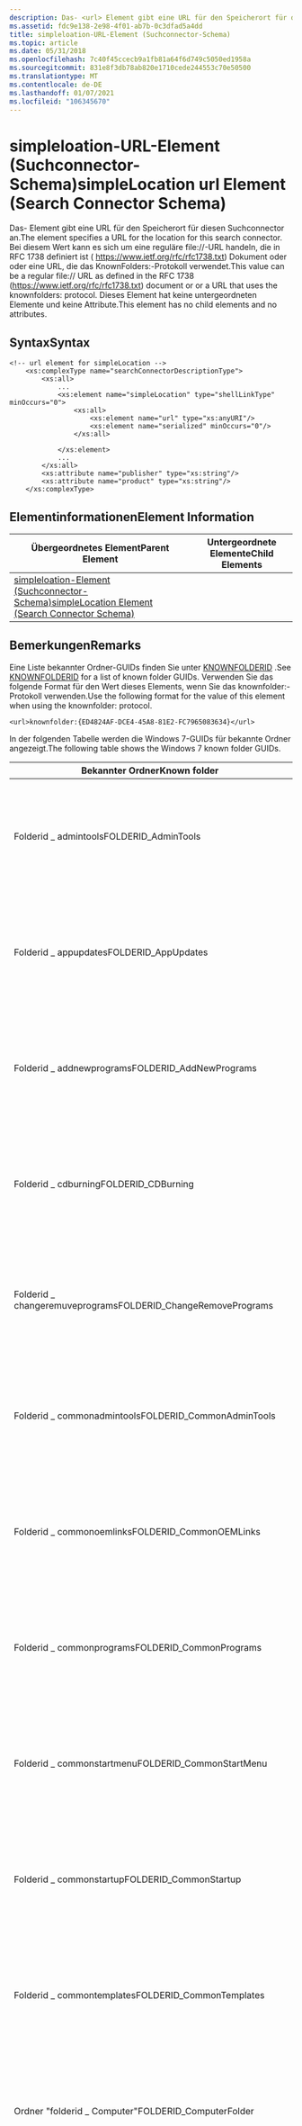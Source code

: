 ```yaml
---
description: Das- <url> Element gibt eine URL für den Speicherort für diesen Suchconnector an.
ms.assetid: fdc9e138-2e98-4f01-ab7b-0c3dfad5a4dd
title: simpleloation-URL-Element (Suchconnector-Schema)
ms.topic: article
ms.date: 05/31/2018
ms.openlocfilehash: 7c40f45ccecb9a1fb81a64f6d749c5050ed1958a
ms.sourcegitcommit: 831e8f3db78ab820e1710cede244553c70e50500
ms.translationtype: MT
ms.contentlocale: de-DE
ms.lasthandoff: 01/07/2021
ms.locfileid: "106345670"
---
```

# <a name="simplelocation-url-element-search-connector-schema"></a><span data-ttu-id="42b63-103">simpleloation-URL-Element (Suchconnector-Schema)</span><span class="sxs-lookup"><span data-stu-id="42b63-103">simpleLocation url Element (Search Connector Schema)</span></span>

<span data-ttu-id="42b63-104">Das- <url> Element gibt eine URL für den Speicherort für diesen Suchconnector an.</span><span class="sxs-lookup"><span data-stu-id="42b63-104">The <url> element specifies a URL for the location for this search connector.</span></span> <span data-ttu-id="42b63-105">Bei diesem Wert kann es sich um eine reguläre file://-URL handeln, die in RFC 1738 definiert ist ( https://www.ietf.org/rfc/rfc1738.txt) Dokument oder oder eine URL, die das KnownFolders:-Protokoll verwendet.</span><span class="sxs-lookup"><span data-stu-id="42b63-105">This value can be a regular file:// URL as defined in the RFC 1738 (https://www.ietf.org/rfc/rfc1738.txt) document or or a URL that uses the knownfolders: protocol.</span></span> <span data-ttu-id="42b63-106">Dieses Element hat keine untergeordneten Elemente und keine Attribute.</span><span class="sxs-lookup"><span data-stu-id="42b63-106">This element has no child elements and no attributes.</span></span>

## <a name="syntax"></a><span data-ttu-id="42b63-107">Syntax</span><span class="sxs-lookup"><span data-stu-id="42b63-107">Syntax</span></span>


```
<!-- url element for simpleLocation -->
    <xs:complexType name="searchConnectorDescriptionType">
        <xs:all>
            ...
            <xs:element name="simpleLocation" type="shellLinkType" minOccurs="0">
                <xs:all>
                    <xs:element name="url" type="xs:anyURI"/>
                    <xs:element name="serialized" minOccurs="0"/>
                </xs:all>
                
            </xs:element>
            ...
        </xs:all>
        <xs:attribute name="publisher" type="xs:string"/>
        <xs:attribute name="product" type="xs:string"/>
    </xs:complexType>
```



## <a name="element-information"></a><span data-ttu-id="42b63-108">Elementinformationen</span><span class="sxs-lookup"><span data-stu-id="42b63-108">Element Information</span></span>



| <span data-ttu-id="42b63-109">Übergeordnetes Element</span><span class="sxs-lookup"><span data-stu-id="42b63-109">Parent Element</span></span>                                                                             | <span data-ttu-id="42b63-110">Untergeordnete Elemente</span><span class="sxs-lookup"><span data-stu-id="42b63-110">Child Elements</span></span> |
|--------------------------------------------------------------------------------------------|----------------|
| [<span data-ttu-id="42b63-111">simpleloation-Element (Suchconnector-Schema)</span><span class="sxs-lookup"><span data-stu-id="42b63-111">simpleLocation Element (Search Connector Schema)</span></span>](search-schema-sconn-simplelocation.md) |                |



 

## <a name="remarks"></a><span data-ttu-id="42b63-112">Bemerkungen</span><span class="sxs-lookup"><span data-stu-id="42b63-112">Remarks</span></span>

<span data-ttu-id="42b63-113">Eine Liste bekannter Ordner-GUIDs finden Sie unter [KNOWNFOLDERID](/windows/desktop/shell/knownfolderid) .</span><span class="sxs-lookup"><span data-stu-id="42b63-113">See [KNOWNFOLDERID](/windows/desktop/shell/knownfolderid) for a list of known folder GUIDs.</span></span> <span data-ttu-id="42b63-114">Verwenden Sie das folgende Format für den Wert dieses Elements, wenn Sie das knownfolder:-Protokoll verwenden.</span><span class="sxs-lookup"><span data-stu-id="42b63-114">Use the following format for the value of this element when using the knownfolder: protocol.</span></span>


```
<url>knownfolder:{ED4824AF-DCE4-45A8-81E2-FC7965083634}</url>
```



<span data-ttu-id="42b63-115">In der folgenden Tabelle werden die Windows 7-GUIDs für bekannte Ordner angezeigt.</span><span class="sxs-lookup"><span data-stu-id="42b63-115">The following table shows the Windows 7 known folder GUIDs.</span></span>



| <span data-ttu-id="42b63-116">Bekannter Ordner</span><span class="sxs-lookup"><span data-stu-id="42b63-116">Known folder</span></span>                     | <span data-ttu-id="42b63-117">GUID</span><span class="sxs-lookup"><span data-stu-id="42b63-117">GUID</span></span>                                         |
|----------------------------------|----------------------------------------------|
| <span data-ttu-id="42b63-118">Folderid \_ admintools</span><span class="sxs-lookup"><span data-stu-id="42b63-118">FOLDERID\_AdminTools</span></span>             | <span data-ttu-id="42b63-119">{724ef170-A42D-4fef-9F-26-B6-0E-84-6f-BA-4f}</span><span class="sxs-lookup"><span data-stu-id="42b63-119">{724EF170-A42D-4FEF-9F-26-B6-0E-84-6F-BA-4F}</span></span> |
| <span data-ttu-id="42b63-120">Folderid \_ appupdates</span><span class="sxs-lookup"><span data-stu-id="42b63-120">FOLDERID\_AppUpdates</span></span>             | <span data-ttu-id="42b63-121">{a305ce99-F527-492b-8B-1a-7e-76-FA-98-D6-E4}</span><span class="sxs-lookup"><span data-stu-id="42b63-121">{a305ce99-f527-492b-8b-1a-7e-76-fa-98-d6-e4}</span></span> |
| <span data-ttu-id="42b63-122">Folderid \_ addnewprograms</span><span class="sxs-lookup"><span data-stu-id="42b63-122">FOLDERID\_AddNewPrograms</span></span>         | <span data-ttu-id="42b63-123">{de61d971-5ebc-4f 02-a3-A9-6C-82-89-5E-5C-04}</span><span class="sxs-lookup"><span data-stu-id="42b63-123">{de61d971-5ebc-4f02-a3-a9-6c-82-89-5e-5c-04}</span></span> |
| <span data-ttu-id="42b63-124">Folderid \_ cdburning</span><span class="sxs-lookup"><span data-stu-id="42b63-124">FOLDERID\_CDBurning</span></span>              | <span data-ttu-id="42b63-125">{9e52ab10-F80D-49df-AC-B8-43 00-F5-68-78-55}</span><span class="sxs-lookup"><span data-stu-id="42b63-125">{9E52AB10-F80D-49DF-AC-B8-43-30-F5-68-78-55}</span></span> |
| <span data-ttu-id="42b63-126">Folderid \_ changeremuveprograms</span><span class="sxs-lookup"><span data-stu-id="42b63-126">FOLDERID\_ChangeRemovePrograms</span></span>   | <span data-ttu-id="42b63-127">{df7266ac-9274-4867-8D-55-3B-D6-61-de-87-2D}</span><span class="sxs-lookup"><span data-stu-id="42b63-127">{df7266ac-9274-4867-8d-55-3b-d6-61-de-87-2d}</span></span> |
| <span data-ttu-id="42b63-128">Folderid \_ commonadmintools</span><span class="sxs-lookup"><span data-stu-id="42b63-128">FOLDERID\_CommonAdminTools</span></span>       | <span data-ttu-id="42b63-129">{D0384E7D-BAC3-4797-8F-14-CB-a2-29-B3-92-B5}</span><span class="sxs-lookup"><span data-stu-id="42b63-129">{D0384E7D-BAC3-4797-8F-14-CB-A2-29-B3-92-B5}</span></span> |
| <span data-ttu-id="42b63-130">Folderid \_ commonoemlinks</span><span class="sxs-lookup"><span data-stu-id="42b63-130">FOLDERID\_CommonOEMLinks</span></span>         | <span data-ttu-id="42b63-131">{C1BAE2D0-10df-4334-be-DD-7a-a2-0B-22-7a-9d}</span><span class="sxs-lookup"><span data-stu-id="42b63-131">{C1BAE2D0-10DF-4334-BE-DD-7A-A2-0B-22-7A-9D}</span></span> |
| <span data-ttu-id="42b63-132">Folderid \_ commonprograms</span><span class="sxs-lookup"><span data-stu-id="42b63-132">FOLDERID\_CommonPrograms</span></span>         | <span data-ttu-id="42b63-133">{0139d44e-6afe-49F 2-86-90-3D-AF-ca-E6-FF-B8}</span><span class="sxs-lookup"><span data-stu-id="42b63-133">{0139D44E-6AFE-49F2-86-90-3D-AF-CA-E6-FF-B8}</span></span> |
| <span data-ttu-id="42b63-134">Folderid \_ commonstartmenu</span><span class="sxs-lookup"><span data-stu-id="42b63-134">FOLDERID\_CommonStartMenu</span></span>        | <span data-ttu-id="42b63-135">{A4115719-D62E-491d-AA-7C-E7-4B-8B-E3-B0-67}</span><span class="sxs-lookup"><span data-stu-id="42b63-135">{A4115719-D62E-491D-AA-7C-E7-4B-8B-E3-B0-67}</span></span> |
| <span data-ttu-id="42b63-136">Folderid \_ commonstartup</span><span class="sxs-lookup"><span data-stu-id="42b63-136">FOLDERID\_CommonStartup</span></span>          | <span data-ttu-id="42b63-137">{82a5ea35-D9CD-47c5-96 -29-E1-5D-2F-71-4E-6E}</span><span class="sxs-lookup"><span data-stu-id="42b63-137">{82A5EA35-D9CD-47C5-96-29-E1-5D-2F-71-4E-6E}</span></span> |
| <span data-ttu-id="42b63-138">Folderid \_ commontemplates</span><span class="sxs-lookup"><span data-stu-id="42b63-138">FOLDERID\_CommonTemplates</span></span>        | <span data-ttu-id="42b63-139">{B94237E7-57ac-4347-91-51-B0-8c-6C-32-D1-F7}</span><span class="sxs-lookup"><span data-stu-id="42b63-139">{B94237E7-57AC-4347-91-51-B0-8C-6C-32-D1-F7}</span></span> |
| <span data-ttu-id="42b63-140">Ordner "folderid \_ Computer"</span><span class="sxs-lookup"><span data-stu-id="42b63-140">FOLDERID\_ComputerFolder</span></span>         | <span data-ttu-id="42b63-141">{0ac0837c-BBF8-452A-85-0d-79-D0-8E-66-7C-A7}</span><span class="sxs-lookup"><span data-stu-id="42b63-141">{0AC0837C-BBF8-452A-85-0D-79-D0-8E-66-7C-A7}</span></span> |
| <span data-ttu-id="42b63-142">Ordner-ID \_ conflictfolder</span><span class="sxs-lookup"><span data-stu-id="42b63-142">FOLDERID\_ConflictFolder</span></span>         | <span data-ttu-id="42b63-143">{4bfef B45-347d-4006-A5-be-AC-0C-B0-56-71-92}</span><span class="sxs-lookup"><span data-stu-id="42b63-143">{4bfefb45-347d-4006-a5-be-ac-0c-b0-56-71-92}</span></span> |
| <span data-ttu-id="42b63-144">\_Ordnerid ConnectionsFolder</span><span class="sxs-lookup"><span data-stu-id="42b63-144">FOLDERID\_ConnectionsFolder</span></span>      | <span data-ttu-id="42b63-145">{6f 0cd92b-2e97-45D1-88-FF-B0-D1-86-B8-de-DD}</span><span class="sxs-lookup"><span data-stu-id="42b63-145">{6F0CD92B-2E97-45D1-88-FF-B0-D1-86-B8-DE-DD}</span></span> |
| <span data-ttu-id="42b63-146">Folderid- \_ Kontakte</span><span class="sxs-lookup"><span data-stu-id="42b63-146">FOLDERID\_Contacts</span></span>               | <span data-ttu-id="42b63-147">{56784854-C6CB-462b-81-69-88-E3-50-AC-B8-82}</span><span class="sxs-lookup"><span data-stu-id="42b63-147">{56784854-c6cb-462b-81-69-88-e3-50-ac-b8-82}</span></span> |
| <span data-ttu-id="42b63-148">Folderid \_ ControlPanelFolder</span><span class="sxs-lookup"><span data-stu-id="42b63-148">FOLDERID\_ControlPanelFolder</span></span>     | <span data-ttu-id="42b63-149">{82a74aeb-AEB4-465c-a0-14-D0-97-EE-34-6D-63}</span><span class="sxs-lookup"><span data-stu-id="42b63-149">{82A74AEB-AEB4-465C-A0-14-D0-97-EE-34-6D-63}</span></span> |
| <span data-ttu-id="42b63-150">Folderid- \_ Cookies</span><span class="sxs-lookup"><span data-stu-id="42b63-150">FOLDERID\_Cookies</span></span>                | <span data-ttu-id="42b63-151">{2b0f 765D-C0E9-4171-90-8E-08-A6-11-B8-4f-F6}</span><span class="sxs-lookup"><span data-stu-id="42b63-151">{2B0F765D-C0E9-4171-90-8E-08-A6-11-B8-4F-F6}</span></span> |
| <span data-ttu-id="42b63-152">Folderid \_ Desktop</span><span class="sxs-lookup"><span data-stu-id="42b63-152">FOLDERID\_Desktop</span></span>                | <span data-ttu-id="42b63-153">{B4BFCC3A-DB2C-424C-B0-29-7F-E9-9a-87-C6-41}</span><span class="sxs-lookup"><span data-stu-id="42b63-153">{B4BFCC3A-DB2C-424C-B0-29-7F-E9-9A-87-C6-41}</span></span> |
| <span data-ttu-id="42b63-154">Folderid \_ DeviceMetadataStore</span><span class="sxs-lookup"><span data-stu-id="42b63-154">FOLDERID\_DeviceMetadataStore</span></span>    | <span data-ttu-id="42b63-155">{5ce4a5e9-e4eb-479d-B8-9F-13-0C-02-88-61-55}</span><span class="sxs-lookup"><span data-stu-id="42b63-155">{5ce4a5e9-e4eb-479d-b8-9f-13-0c-02-88-61-55}</span></span> |
| <span data-ttu-id="42b63-156">Folderid- \_ Dokumente</span><span class="sxs-lookup"><span data-stu-id="42b63-156">FOLDERID\_Documents</span></span>              | <span data-ttu-id="42b63-157">{FDD39AD0-238f-46af-AD-B4-6C-85-48-03-69-C7}</span><span class="sxs-lookup"><span data-stu-id="42b63-157">{FDD39AD0-238F-46AF-AD-B4-6C-85-48-03-69-C7}</span></span> |
| <span data-ttu-id="42b63-158">Folderid \_ documentslibrary</span><span class="sxs-lookup"><span data-stu-id="42b63-158">FOLDERID\_DocumentsLibrary</span></span>       | <span data-ttu-id="42b63-159">{7b0db17d-9cd2-4A93-97-33 -46-CC-89-02-2E-7C}</span><span class="sxs-lookup"><span data-stu-id="42b63-159">{7b0db17d-9cd2-4a93-97-33-46-cc-89-02-2e-7c}</span></span> |
| <span data-ttu-id="42b63-160">Folderid- \_ Downloads</span><span class="sxs-lookup"><span data-stu-id="42b63-160">FOLDERID\_Downloads</span></span>              | <span data-ttu-id="42b63-161">{374de 290-123f-4565-91-64-39-C4-92-5E-46-7B}</span><span class="sxs-lookup"><span data-stu-id="42b63-161">{374de290-123f-4565-91-64-39-c4-92-5e-46-7b}</span></span> |
| <span data-ttu-id="42b63-162">Folderid- \_ Favoriten</span><span class="sxs-lookup"><span data-stu-id="42b63-162">FOLDERID\_Favorites</span></span>              | <span data-ttu-id="42b63-163">{1777f-68-68AD-4D8A-87-Bd-30-B7-59-FA-33-DD}</span><span class="sxs-lookup"><span data-stu-id="42b63-163">{1777F761-68AD-4D8A-87-BD-30-B7-59-FA-33-DD}</span></span> |
| <span data-ttu-id="42b63-164">Folderid- \_ Schriftarten</span><span class="sxs-lookup"><span data-stu-id="42b63-164">FOLDERID\_Fonts</span></span>                  | <span data-ttu-id="42b63-165">{FD228CB7-AE11-4AE3-86-4C-16-F3-91-0A-B8-FE}</span><span class="sxs-lookup"><span data-stu-id="42b63-165">{FD228CB7-AE11-4AE3-86-4C-16-F3-91-0A-B8-FE}</span></span> |
| <span data-ttu-id="42b63-166">Folderid- \_ Spiele</span><span class="sxs-lookup"><span data-stu-id="42b63-166">FOLDERID\_Games</span></span>                  | <span data-ttu-id="42b63-167">{cac52c1a-b53d-4edc-92-T7-6B-2E-8a-C1-94-34}</span><span class="sxs-lookup"><span data-stu-id="42b63-167">{cac52c1a-b53d-4edc-92-d7-6b-2e-8a-c1-94-34}</span></span> |
| <span data-ttu-id="42b63-168">Folderid- \_ gametasks</span><span class="sxs-lookup"><span data-stu-id="42b63-168">FOLDERID\_GameTasks</span></span>              | <span data-ttu-id="42b63-169">{54fae61-4dd8-4787 -80-B6-9-2 -20-C4-B7-0}</span><span class="sxs-lookup"><span data-stu-id="42b63-169">{54fae61-4dd8-4787-80-b6-9-2-20-c4-b7-0}</span></span>     |
| <span data-ttu-id="42b63-170">Folderid- \_ Verlauf</span><span class="sxs-lookup"><span data-stu-id="42b63-170">FOLDERID\_History</span></span>                | <span data-ttu-id="42b63-171">{D9DC8A3B-B784-432e-A7-81-5A-11-30-A7-59-63}</span><span class="sxs-lookup"><span data-stu-id="42b63-171">{D9DC8A3B-B784-432E-A7-81-5A-11-30-A7-59-63}</span></span> |
| <span data-ttu-id="42b63-172">Folderid- \_ Heim Netzgruppe</span><span class="sxs-lookup"><span data-stu-id="42b63-172">FOLDERID\_HomeGroup</span></span>              | <span data-ttu-id="42b63-173">{52528a6b-b9e3-4ADD-B6-d-58-8c-2D-BA-84-2D}</span><span class="sxs-lookup"><span data-stu-id="42b63-173">{52528a6b-b9e3-4add-b6-d-58-8c-2d-ba-84-2d}</span></span>  |
| <span data-ttu-id="42b63-174">Folderid \_ implicitappconnections</span><span class="sxs-lookup"><span data-stu-id="42b63-174">FOLDERID\_ImplicitAppShortcuts</span></span>   | <span data-ttu-id="42b63-175">{bcb5256f-79F 6-4cee-B7-25-DC-34-E4-2-FD-46}</span><span class="sxs-lookup"><span data-stu-id="42b63-175">{bcb5256f-79f6-4cee-b7-25-dc-34-e4-2-fd-46}</span></span>  |
| <span data-ttu-id="42b63-176">Folderid \_ Internetcache</span><span class="sxs-lookup"><span data-stu-id="42b63-176">FOLDERID\_InternetCache</span></span>          | <span data-ttu-id="42b63-177">{352481e8-33be-4251-BA-85-60-07-ca-Ed-CF-9d}</span><span class="sxs-lookup"><span data-stu-id="42b63-177">{352481E8-33BE-4251-BA-85-60-07-CA-ED-CF-9D}</span></span> |
| <span data-ttu-id="42b63-178">Ordner-ID \_ Internetordner</span><span class="sxs-lookup"><span data-stu-id="42b63-178">FOLDERID\_InternetFolder</span></span>         | <span data-ttu-id="42b63-179">{4d9f 7874-4e0c-4904-96-7B-40-B0-D2-0C-3E-4B}</span><span class="sxs-lookup"><span data-stu-id="42b63-179">{4D9F7874-4E0C-4904-96-7B-40-B0-D2-0C-3E-4B}</span></span> |
| <span data-ttu-id="42b63-180">Folderid- \_ Bibliotheken</span><span class="sxs-lookup"><span data-stu-id="42b63-180">FOLDERID\_Libraries</span></span>              | <span data-ttu-id="42b63-181">{1b3ea5dc-B587-4786-B4-EF-BD-1D-C3-32-AE-AE}</span><span class="sxs-lookup"><span data-stu-id="42b63-181">{1b3ea5dc-b587-4786-b4-ef-bd-1d-c3-32-ae-ae}</span></span> |
| <span data-ttu-id="42b63-182">Folderid- \_ Links</span><span class="sxs-lookup"><span data-stu-id="42b63-182">FOLDERID\_Links</span></span>                  | <span data-ttu-id="42b63-183">{bfb9d5e0-c6a9-404C-B2-B2-AE-6D-B6-AF-49-68}</span><span class="sxs-lookup"><span data-stu-id="42b63-183">{bfb9d5e0-c6a9-404c-b2-b2-ae-6d-b6-af-49-68}</span></span> |
| <span data-ttu-id="42b63-184">Folderid \_ LocalAppData</span><span class="sxs-lookup"><span data-stu-id="42b63-184">FOLDERID\_LocalAppData</span></span>           | <span data-ttu-id="42b63-185">{F1B32785-6f-4bcf-9d-55-7B-8E-7F-15-70-91}</span><span class="sxs-lookup"><span data-stu-id="42b63-185">{F1B32785-6FBA-4FCF-9D-55-7B-8E-7F-15-70-91}</span></span> |
| <span data-ttu-id="42b63-186">Folderid \_ LocalAppDataLow</span><span class="sxs-lookup"><span data-stu-id="42b63-186">FOLDERID\_LocalAppDataLow</span></span>        | <span data-ttu-id="42b63-187">{A520A1A4-1780-4ff6-BD-18-16-73-43-C5-AF-16}</span><span class="sxs-lookup"><span data-stu-id="42b63-187">{A520A1A4-1780-4FF6-BD-18-16-73-43-C5-AF-16}</span></span> |
| <span data-ttu-id="42b63-188">Folderid \_ LocalizedResourcesDir</span><span class="sxs-lookup"><span data-stu-id="42b63-188">FOLDERID\_LocalizedResourcesDir</span></span>  | <span data-ttu-id="42b63-189">{2a00375e-224c-49DE-B8-D1-44-0d-F7-EF-3D-DC}</span><span class="sxs-lookup"><span data-stu-id="42b63-189">{2A00375E-224C-49DE-B8-D1-44-0D-F7-EF-3D-DC}</span></span> |
| <span data-ttu-id="42b63-190">Folderid- \_ Musik</span><span class="sxs-lookup"><span data-stu-id="42b63-190">FOLDERID\_Music</span></span>                  | <span data-ttu-id="42b63-191">{4bd8d571-6d19-48d3-be-97-42-22-20-08-0E-43}</span><span class="sxs-lookup"><span data-stu-id="42b63-191">{4BD8D571-6D19-48D3-BE-97-42-22-20-08-0E-43}</span></span> |
| <span data-ttu-id="42b63-192">Folderid \_ musiclibrary</span><span class="sxs-lookup"><span data-stu-id="42b63-192">FOLDERID\_MusicLibrary</span></span>           | <span data-ttu-id="42b63-193">{2112ab0a-c86a-4ffe-a3-68-d-E9-6E-47-1-2E}</span><span class="sxs-lookup"><span data-stu-id="42b63-193">{2112ab0a-c86a-4ffe-a3-68-d-e9-6e-47-1-2e}</span></span>   |
| <span data-ttu-id="42b63-194">Folderid- \_ nthood</span><span class="sxs-lookup"><span data-stu-id="42b63-194">FOLDERID\_NetHood</span></span>                | <span data-ttu-id="42b63-195">{C5ABBF53-E17F-4121-89-00-86-62-6f-C2-C9-73}</span><span class="sxs-lookup"><span data-stu-id="42b63-195">{C5ABBF53-E17F-4121-89-00-86-62-6F-C2-C9-73}</span></span> |
| <span data-ttu-id="42b63-196">Folderid \_ networkfolder</span><span class="sxs-lookup"><span data-stu-id="42b63-196">FOLDERID\_NetworkFolder</span></span>          | <span data-ttu-id="42b63-197">{D20BEEC4-5ca8-4905-AE-3B-BF-25-1E-a0-9B-53}</span><span class="sxs-lookup"><span data-stu-id="42b63-197">{D20BEEC4-5CA8-4905-AE-3B-BF-25-1E-A0-9B-53}</span></span> |
| <span data-ttu-id="42b63-198">Folderid \_ originalimages</span><span class="sxs-lookup"><span data-stu-id="42b63-198">FOLDERID\_OriginalImages</span></span>         | <span data-ttu-id="42b63-199">{2c36c0aa-5812-4b87-BF-D0-4C-D0-DF-B1-9B-39}</span><span class="sxs-lookup"><span data-stu-id="42b63-199">{2C36C0AA-5812-4b87-bf-d0-4c-d0-df-b1-9b-39}</span></span> |
| <span data-ttu-id="42b63-200">Folderid- \_ Photoalben</span><span class="sxs-lookup"><span data-stu-id="42b63-200">FOLDERID\_PhotoAlbums</span></span>            | <span data-ttu-id="42b63-201">{69d2cf90-FC33-4fb7-9a-0C-EB-B0-F0-FC-B4-3C}</span><span class="sxs-lookup"><span data-stu-id="42b63-201">{69D2CF90-FC33-4FB7-9A-0C-EB-B0-F0-FC-B4-3C}</span></span> |
| <span data-ttu-id="42b63-202">Folderid- \_ Bilder</span><span class="sxs-lookup"><span data-stu-id="42b63-202">FOLDERID\_Pictures</span></span>               | <span data-ttu-id="42b63-203">{33E28130-4E1E-4676-83-5A-98-39-5C-3B-C3-BB}</span><span class="sxs-lookup"><span data-stu-id="42b63-203">{33E28130-4E1E-4676-83-5A-98-39-5C-3B-C3-BB}</span></span> |
| <span data-ttu-id="42b63-204">Folderid \_ pictureslibrary</span><span class="sxs-lookup"><span data-stu-id="42b63-204">FOLDERID\_PicturesLibrary</span></span>        | <span data-ttu-id="42b63-205">{a990ae9f-a03b-4e80-94-BC-99-12-T7-50-41-4}</span><span class="sxs-lookup"><span data-stu-id="42b63-205">{a990ae9f-a03b-4e80-94-bc-99-12-d7-50-41-4}</span></span>  |
| <span data-ttu-id="42b63-206">Folderid- \_ Wiedergabelisten</span><span class="sxs-lookup"><span data-stu-id="42b63-206">FOLDERID\_Playlists</span></span>              | <span data-ttu-id="42b63-207">{DE92C1C7-837f-4f 69-a3-BB-86-E6-31-20-4a-23}</span><span class="sxs-lookup"><span data-stu-id="42b63-207">{DE92C1C7-837F-4F69-A3-BB-86-E6-31-20-4A-23}</span></span> |
| <span data-ttu-id="42b63-208">Ordner-ID ( \_ Ordner)</span><span class="sxs-lookup"><span data-stu-id="42b63-208">FOLDERID\_PrintersFolder</span></span>         | <span data-ttu-id="42b63-209">{76fc4e2d-D6AD-4519-A6-63 -37-Bd-56-06-81-85}</span><span class="sxs-lookup"><span data-stu-id="42b63-209">{76FC4E2D-D6AD-4519-A6-63-37-BD-56-06-81-85}</span></span> |
| <span data-ttu-id="42b63-210">Folderid- \_ printhood</span><span class="sxs-lookup"><span data-stu-id="42b63-210">FOLDERID\_PrintHood</span></span>              | <span data-ttu-id="42b63-211">{9274bd8d-CFD1-41c3-B3-5E-B1-3F-55-A7-58-F4}</span><span class="sxs-lookup"><span data-stu-id="42b63-211">{9274BD8D-CFD1-41C3-B3-5E-B1-3F-55-A7-58-F4}</span></span> |
| <span data-ttu-id="42b63-212">Folderid- \_ Profil</span><span class="sxs-lookup"><span data-stu-id="42b63-212">FOLDERID\_Profile</span></span>                | <span data-ttu-id="42b63-213">{5e6c858f-0E22-4760-9a-FE-EA-33-17-B6-71-73}</span><span class="sxs-lookup"><span data-stu-id="42b63-213">{5E6C858F-0E22-4760-9A-FE-EA-33-17-B6-71-73}</span></span> |
| <span data-ttu-id="42b63-214">Folderid- \_ programmdata</span><span class="sxs-lookup"><span data-stu-id="42b63-214">FOLDERID\_ProgramData</span></span>            | <span data-ttu-id="42b63-215">{62ab5d82-FDC1-4dc3-A9-DD-07-0d-1D-49-5D-97}</span><span class="sxs-lookup"><span data-stu-id="42b63-215">{62AB5D82-FDC1-4DC3-A9-DD-07-0D-1D-49-5D-97}</span></span> |
| <span data-ttu-id="42b63-216">Folderid \_ ProgramFilesX86</span><span class="sxs-lookup"><span data-stu-id="42b63-216">FOLDERID\_ProgramFilesX86</span></span>        | <span data-ttu-id="42b63-217">{7c5a40ef-A0FB-4bfc-87-4a-C0-F2-E0-B9-FA-8E}</span><span class="sxs-lookup"><span data-stu-id="42b63-217">{7C5A40EF-A0FB-4BFC-87-4A-C0-F2-E0-B9-FA-8E}</span></span> |
| <span data-ttu-id="42b63-218">Folderid \_ ProgramFilesCommonX86</span><span class="sxs-lookup"><span data-stu-id="42b63-218">FOLDERID\_ProgramFilesCommonX86</span></span>  | <span data-ttu-id="42b63-219">{DE974D24-D9C6-4d3e-BF-91-F4-45-51 -20-B9-17}</span><span class="sxs-lookup"><span data-stu-id="42b63-219">{DE974D24-D9C6-4D3E-BF-91-F4-45-51-20-B9-17}</span></span> |
| <span data-ttu-id="42b63-220">Folderid \_ ProgramFilesX64</span><span class="sxs-lookup"><span data-stu-id="42b63-220">FOLDERID\_ProgramFilesX64</span></span>        | <span data-ttu-id="42b63-221">{6d809377-6af0-444b-89-57-a3-77-3F-02-20-0E}</span><span class="sxs-lookup"><span data-stu-id="42b63-221">{6d809377-6af0-444b-89-57-a3-77-3f-02-20-0e}</span></span> |
| <span data-ttu-id="42b63-222">Folderid \_ ProgramFilesCommonX64</span><span class="sxs-lookup"><span data-stu-id="42b63-222">FOLDERID\_ProgramFilesCommonX64</span></span>  | <span data-ttu-id="42b63-223">{6365d5a7-f0d-45e5-87-F6-d-A5-6B-6a-4f-7D}</span><span class="sxs-lookup"><span data-stu-id="42b63-223">{6365d5a7-f0d-45e5-87-f6-d-a5-6b-6a-4f-7d}</span></span>   |
| <span data-ttu-id="42b63-224">Folderid- \_ Programmdateien</span><span class="sxs-lookup"><span data-stu-id="42b63-224">FOLDERID\_ProgramFiles</span></span>           | <span data-ttu-id="42b63-225">{905E63B6-C1BF-494E-B2-9c-65-B7-32-D3-D2-1a}</span><span class="sxs-lookup"><span data-stu-id="42b63-225">{905e63b6-c1bf-494e-b2-9c-65-b7-32-d3-d2-1a}</span></span> |
| <span data-ttu-id="42b63-226">Folderid \_ programfilescommon</span><span class="sxs-lookup"><span data-stu-id="42b63-226">FOLDERID\_ProgramFilesCommon</span></span>     | <span data-ttu-id="42b63-227">{F7F1ED05-9F 6D-47a2-AA-AE-29-D3-17-C6-F0-66}</span><span class="sxs-lookup"><span data-stu-id="42b63-227">{F7F1ED05-9F6D-47A2-AA-AE-29-D3-17-C6-F0-66}</span></span> |
| <span data-ttu-id="42b63-228">Folderid- \_ Programme</span><span class="sxs-lookup"><span data-stu-id="42b63-228">FOLDERID\_Programs</span></span>               | <span data-ttu-id="42b63-229">{A77F5D77-2e2b-44c3-A6-a2-ab-A6-01-05-4a-51}</span><span class="sxs-lookup"><span data-stu-id="42b63-229">{A77F5D77-2E2B-44C3-A6-A2-AB-A6-01-05-4A-51}</span></span> |
| <span data-ttu-id="42b63-230">Folderid \_ Public</span><span class="sxs-lookup"><span data-stu-id="42b63-230">FOLDERID\_Public</span></span>                 | <span data-ttu-id="42b63-231">{DFDF76A2-C82A-4d63-90-6a-56-44-AC-45-73-85}</span><span class="sxs-lookup"><span data-stu-id="42b63-231">{DFDF76A2-C82A-4D63-90-6A-56-44-AC-45-73-85}</span></span> |
| <span data-ttu-id="42b63-232">Folderid \_ publicdesktop</span><span class="sxs-lookup"><span data-stu-id="42b63-232">FOLDERID\_PublicDesktop</span></span>          | <span data-ttu-id="42b63-233">{C4AA340D-F20F-4863-AF-EF-F8-7e-F2-E6-BA-25}</span><span class="sxs-lookup"><span data-stu-id="42b63-233">{C4AA340D-F20F-4863-AF-EF-F8-7E-F2-E6-BA-25}</span></span> |
| <span data-ttu-id="42b63-234">Folderid \_ publicdocuments</span><span class="sxs-lookup"><span data-stu-id="42b63-234">FOLDERID\_PublicDocuments</span></span>        | <span data-ttu-id="42b63-235">{ED4824AF-DCE4-45a8-81-E2-FC-79-65-08-36-34}</span><span class="sxs-lookup"><span data-stu-id="42b63-235">{ED4824AF-DCE4-45A8-81-E2-FC-79-65-08-36-34}</span></span> |
| <span data-ttu-id="42b63-236">Ordner-ID \_ publicdownloads</span><span class="sxs-lookup"><span data-stu-id="42b63-236">FOLDERID\_PublicDownloads</span></span>        | <span data-ttu-id="42b63-237">{3d644c9b-1sb8-4f 30-9B-45-F6-70-23-5F-79-C0}</span><span class="sxs-lookup"><span data-stu-id="42b63-237">{3d644c9b-1fb8-4f30-9b-45-f6-70-23-5f-79-c0}</span></span> |
| <span data-ttu-id="42b63-238">Folderid \_ PublicGameTasks</span><span class="sxs-lookup"><span data-stu-id="42b63-238">FOLDERID\_PublicGameTasks</span></span>        | <span data-ttu-id="42b63-239">{debf2536-e1a8-4c59-B6-a2-41-45-86-47-6a-EA}</span><span class="sxs-lookup"><span data-stu-id="42b63-239">{debf2536-e1a8-4c59-b6-a2-41-45-86-47-6a-ea}</span></span> |
| <span data-ttu-id="42b63-240">Folderid \_ publicmusic</span><span class="sxs-lookup"><span data-stu-id="42b63-240">FOLDERID\_PublicMusic</span></span>            | <span data-ttu-id="42b63-241">{3214fab5-9757 -4298-BB-61-92-A9-de-AA-44-ff}</span><span class="sxs-lookup"><span data-stu-id="42b63-241">{3214FAB5-9757-4298-BB-61-92-A9-DE-AA-44-FF}</span></span> |
| <span data-ttu-id="42b63-242">Folderid \_ publicpictures</span><span class="sxs-lookup"><span data-stu-id="42b63-242">FOLDERID\_PublicPictures</span></span>         | <span data-ttu-id="42b63-243">{B6EBFB86-6907-413c-9a-F7-4f-C2-ab-F0-7C-C5}</span><span class="sxs-lookup"><span data-stu-id="42b63-243">{B6EBFB86-6907-413C-9A-F7-4F-C2-AB-F0-7C-C5}</span></span> |
| <span data-ttu-id="42b63-244">Folderid \_ publicringtones</span><span class="sxs-lookup"><span data-stu-id="42b63-244">FOLDERID\_PublicRingtones</span></span>        | <span data-ttu-id="42b63-245">{E555AB60-153b-4d17-9F-04-A5-FE-99-FC-15-EC}</span><span class="sxs-lookup"><span data-stu-id="42b63-245">{E555AB60-153B-4D17-9F-04-A5-FE-99-FC-15-EC}</span></span> |
| <span data-ttu-id="42b63-246">Folderid \_ publicvideos</span><span class="sxs-lookup"><span data-stu-id="42b63-246">FOLDERID\_PublicVideos</span></span>           | <span data-ttu-id="42b63-247">{2400183a-6185-49fb-a2-D8-4a-39-2a-60-2B-a3}</span><span class="sxs-lookup"><span data-stu-id="42b63-247">{2400183A-6185-49FB-A2-D8-4A-39-2A-60-2B-A3}</span></span> |
| <span data-ttu-id="42b63-248">Folderid- \_ Schnellstart</span><span class="sxs-lookup"><span data-stu-id="42b63-248">FOLDERID\_QuickLaunch</span></span>            | <span data-ttu-id="42b63-249">{52a4b021-7b75-48a9-9F-6B-4B-87-a2-10-BC-8F}</span><span class="sxs-lookup"><span data-stu-id="42b63-249">{52a4f021-7b75-48a9-9f-6b-4b-87-a2-10-bc-8f}</span></span> |
| <span data-ttu-id="42b63-250">Folderid \_ aktuell</span><span class="sxs-lookup"><span data-stu-id="42b63-250">FOLDERID\_Recent</span></span>                 | <span data-ttu-id="42b63-251">{AE50C081-EBD2-438a-86-55-8a-09-2E-34-98-7a}</span><span class="sxs-lookup"><span data-stu-id="42b63-251">{AE50C081-EBD2-438A-86-55-8A-09-2E-34-98-7A}</span></span> |
| <span data-ttu-id="42b63-252">Folderid \_ recordedtvlibrary</span><span class="sxs-lookup"><span data-stu-id="42b63-252">FOLDERID\_RecordedTVLibrary</span></span>      | <span data-ttu-id="42b63-253">{1a6f dba2-f42d-4358-A7-98-B7-4D-74-59-26-C5}</span><span class="sxs-lookup"><span data-stu-id="42b63-253">{1a6fdba2-f42d-4358-a7-98-b7-4d-74-59-26-c5}</span></span> |
| <span data-ttu-id="42b63-254">Folderid \_ recyclebinfolder</span><span class="sxs-lookup"><span data-stu-id="42b63-254">FOLDERID\_RecycleBinFolder</span></span>       | <span data-ttu-id="42b63-255">{B7534046-3ecb-4c18-be-4E-64-CD-4C-B7-D6-AC}</span><span class="sxs-lookup"><span data-stu-id="42b63-255">{B7534046-3ECB-4C18-BE-4E-64-CD-4C-B7-D6-AC}</span></span> |
| <span data-ttu-id="42b63-256">Folderid \_ resourceDir</span><span class="sxs-lookup"><span data-stu-id="42b63-256">FOLDERID\_ResourceDir</span></span>            | <span data-ttu-id="42b63-257">{8ad10c31-2adb-4296-A8-F7-E4-70-12 -32-C9-72}</span><span class="sxs-lookup"><span data-stu-id="42b63-257">{8AD10C31-2ADB-4296-A8-F7-E4-70-12-32-C9-72}</span></span> |
| <span data-ttu-id="42b63-258">Folderid- \_ Klingeltöne</span><span class="sxs-lookup"><span data-stu-id="42b63-258">FOLDERID\_Ringtones</span></span>              | <span data-ttu-id="42b63-259">{C870044B-F49E-4126-A9-C3-B5-2a-1F-F4-11-E8}</span><span class="sxs-lookup"><span data-stu-id="42b63-259">{C870044B-F49E-4126-A9-C3-B5-2A-1F-F4-11-E8}</span></span> |
| <span data-ttu-id="42b63-260">Folderid \_ roamingappdata</span><span class="sxs-lookup"><span data-stu-id="42b63-260">FOLDERID\_RoamingAppData</span></span>         | <span data-ttu-id="42b63-261">{3EB685DB-65F9-4CF6-a0-3a-E3-EF-65-72-9F-3D}</span><span class="sxs-lookup"><span data-stu-id="42b63-261">{3EB685DB-65F9-4CF6-A0-3A-E3-EF-65-72-9F-3D}</span></span> |
| <span data-ttu-id="42b63-262">Folderid \_ sampleplaylists</span><span class="sxs-lookup"><span data-stu-id="42b63-262">FOLDERID\_SamplePlaylists</span></span>        | <span data-ttu-id="42b63-263">{15ca69b3-30ee-49c1-AC-E1-6B-5E-C3-72-AF-B5}</span><span class="sxs-lookup"><span data-stu-id="42b63-263">{15CA69B3-30EE-49C1-AC-E1-6B-5E-C3-72-AF-B5}</span></span> |
| <span data-ttu-id="42b63-264">Folderid \_ samplemusic</span><span class="sxs-lookup"><span data-stu-id="42b63-264">FOLDERID\_SampleMusic</span></span>            | <span data-ttu-id="42b63-265">{B250C668-F57D-4ee1-A6-3C-29-0E-E7-D1-AA-1F}</span><span class="sxs-lookup"><span data-stu-id="42b63-265">{B250C668-F57D-4EE1-A6-3C-29-0E-E7-D1-AA-1F}</span></span> |
| <span data-ttu-id="42b63-266">Folderid \_ samplepictures</span><span class="sxs-lookup"><span data-stu-id="42b63-266">FOLDERID\_SamplePictures</span></span>         | <span data-ttu-id="42b63-267">{C4900540-2379-4c75-84-4B-64-E6-FA-F8-71-6B}</span><span class="sxs-lookup"><span data-stu-id="42b63-267">{C4900540-2379-4C75-84-4B-64-E6-FA-F8-71-6B}</span></span> |
| <span data-ttu-id="42b63-268">Folderid \_ samplevideos</span><span class="sxs-lookup"><span data-stu-id="42b63-268">FOLDERID\_SampleVideos</span></span>           | <span data-ttu-id="42b63-269">{859ead94-2e85-48ad-A7-1a-09-69-CB-56-A6-CD}</span><span class="sxs-lookup"><span data-stu-id="42b63-269">{859EAD94-2E85-48AD-A7-1A-09-69-CB-56-A6-CD}</span></span> |
| <span data-ttu-id="42b63-270">Folderid \_ savedgames</span><span class="sxs-lookup"><span data-stu-id="42b63-270">FOLDERID\_SavedGames</span></span>             | <span data-ttu-id="42b63-271">{4c5c32ff-bb9d-43b0-B5-B4-2D-72-E5-4E-AA-A4}</span><span class="sxs-lookup"><span data-stu-id="42b63-271">{4c5c32ff-bb9d-43b0-b5-b4-2d-72-e5-4e-aa-a4}</span></span> |
| <span data-ttu-id="42b63-272">Folderid \_ savedsuchen</span><span class="sxs-lookup"><span data-stu-id="42b63-272">FOLDERID\_SavedSearches</span></span>          | <span data-ttu-id="42b63-273">{7d1d3a04-Debb-4115-95-CF-2F-29-da-29-20-da}</span><span class="sxs-lookup"><span data-stu-id="42b63-273">{7d1d3a04-debb-4115-95-cf-2f-29-da-29-20-da}</span></span> |
| <span data-ttu-id="42b63-274">folderid- \_ Suche \_ csc</span><span class="sxs-lookup"><span data-stu-id="42b63-274">FOLDERID\_SEARCH\_CSC</span></span>            | <span data-ttu-id="42b63-275">{ee32e446-31ca-4aba-81-4f-A5-EB-D2-FD-6D-5E}</span><span class="sxs-lookup"><span data-stu-id="42b63-275">{ee32e446-31ca-4aba-81-4f-a5-eb-d2-fd-6d-5e}</span></span> |
| <span data-ttu-id="42b63-276">folderid \_ - \_ suchmapi</span><span class="sxs-lookup"><span data-stu-id="42b63-276">FOLDERID\_SEARCH\_MAPI</span></span>           | <span data-ttu-id="42b63-277">{98ec0e18-2098-4d44-86-44-66-97-93 -15-a2-81}</span><span class="sxs-lookup"><span data-stu-id="42b63-277">{98ec0e18-2098-4d44-86-44-66-97-93-15-a2-81}</span></span> |
| <span data-ttu-id="42b63-278">Folderid \_ searchhome</span><span class="sxs-lookup"><span data-stu-id="42b63-278">FOLDERID\_SearchHome</span></span>             | <span data-ttu-id="42b63-279">{190337d1-b8ca-4121-A6-39-6D-47-2D-16-97-2a}</span><span class="sxs-lookup"><span data-stu-id="42b63-279">{190337d1-b8ca-4121-a6-39-6d-47-2d-16-97-2a}</span></span> |
| <span data-ttu-id="42b63-280">Folderid \_ SendTo</span><span class="sxs-lookup"><span data-stu-id="42b63-280">FOLDERID\_SendTo</span></span>                 | <span data-ttu-id="42b63-281">{8983036c-27c0-404b-8F-08-10-2D-10-DC-FD-74}</span><span class="sxs-lookup"><span data-stu-id="42b63-281">{8983036C-27C0-404B-8F-08-10-2D-10-DC-FD-74}</span></span> |
| <span data-ttu-id="42b63-282">Folderid \_ Startmenü</span><span class="sxs-lookup"><span data-stu-id="42b63-282">FOLDERID\_StartMenu</span></span>              | <span data-ttu-id="42b63-283">{625b53c3-AB48-4ec1-BA-1F-a1-EF-41-46-FC-19}</span><span class="sxs-lookup"><span data-stu-id="42b63-283">{625B53C3-AB48-4EC1-BA-1F-A1-EF-41-46-FC-19}</span></span> |
| <span data-ttu-id="42b63-284">Folderid- \_ Start</span><span class="sxs-lookup"><span data-stu-id="42b63-284">FOLDERID\_Startup</span></span>                | <span data-ttu-id="42b63-285">{B97D20BB-F46A-4c97-BA-10-5E-36-08-43-08-54}</span><span class="sxs-lookup"><span data-stu-id="42b63-285">{B97D20BB-F46A-4C97-BA-10-5E-36-08-43-08-54}</span></span> |
| <span data-ttu-id="42b63-286">Folderid \_ syncmanagerfolder</span><span class="sxs-lookup"><span data-stu-id="42b63-286">FOLDERID\_SyncManagerFolder</span></span>      | <span data-ttu-id="42b63-287">{43668bf-C14E-49b2-97-C9-74-77 -84-T7-84-B7}</span><span class="sxs-lookup"><span data-stu-id="42b63-287">{43668BF8-C14E-49B2-97-C9-74-77-84-D7-84-B7}</span></span> |
| <span data-ttu-id="42b63-288">\_Ordnerid synkresultorfolder</span><span class="sxs-lookup"><span data-stu-id="42b63-288">FOLDERID\_SyncResultsFolder</span></span>      | <span data-ttu-id="42b63-289">{289a9a43-be44-4057-A4-1B-58-7a-76-T7-E7-F9}</span><span class="sxs-lookup"><span data-stu-id="42b63-289">{289a9a43-be44-4057-a4-1b-58-7a-76-d7-e7-f9}</span></span> |
| <span data-ttu-id="42b63-290">Folderid \_ SyncSetupFolder</span><span class="sxs-lookup"><span data-stu-id="42b63-290">FOLDERID\_SyncSetupFolder</span></span>        | <span data-ttu-id="42b63-291">{f214138-b1d3-4a90-BB-A9-27-CB-C0-C5-38-9a}</span><span class="sxs-lookup"><span data-stu-id="42b63-291">{f214138-b1d3-4a90-bb-a9-27-cb-c0-c5-38-9a}</span></span>  |
| <span data-ttu-id="42b63-292">Folderid- \_ System</span><span class="sxs-lookup"><span data-stu-id="42b63-292">FOLDERID\_System</span></span>                 | <span data-ttu-id="42b63-293">{1ac14e77-02e7-4e5d-B7-44-2E-B1-AE-51-98-B7}</span><span class="sxs-lookup"><span data-stu-id="42b63-293">{1AC14E77-02E7-4E5D-B7-44-2E-B1-AE-51-98-B7}</span></span> |
| <span data-ttu-id="42b63-294">Folderid \_ SystemX86</span><span class="sxs-lookup"><span data-stu-id="42b63-294">FOLDERID\_SystemX86</span></span>              | <span data-ttu-id="42b63-295">{D65231B0-B2F1-4857-A4-CE-A8-E7-C6-EA-7D-27}</span><span class="sxs-lookup"><span data-stu-id="42b63-295">{D65231B0-B2F1-4857-A4-CE-A8-E7-C6-EA-7D-27}</span></span> |
| <span data-ttu-id="42b63-296">Folderid- \_ Vorlagen</span><span class="sxs-lookup"><span data-stu-id="42b63-296">FOLDERID\_Templates</span></span>              | <span data-ttu-id="42b63-297">{A63293E8-664E-48dB-a0-79-DF-75-9E-05-09-F7}</span><span class="sxs-lookup"><span data-stu-id="42b63-297">{A63293E8-664E-48DB-A0-79-DF-75-9E-05-09-F7}</span></span> |
| <span data-ttu-id="42b63-298">Folderid \_ Benutzer festgelegt</span><span class="sxs-lookup"><span data-stu-id="42b63-298">FOLDERID\_UserPinned</span></span>             | <span data-ttu-id="42b63-299">{9e3995ab-1F 9c-4b13-B8-27 -48-B2-4B-6C-71-74}</span><span class="sxs-lookup"><span data-stu-id="42b63-299">{9e3995ab-1f9c-4f13-b8-27-48-b2-4b-6c-71-74}</span></span> |
| <span data-ttu-id="42b63-300">Folderid \_ usersfiles</span><span class="sxs-lookup"><span data-stu-id="42b63-300">FOLDERID\_UsersFiles</span></span>             | <span data-ttu-id="42b63-301">{f3ce0f7c-4901-4acc-86-48-D5-D4-4B-04-EF-8F}</span><span class="sxs-lookup"><span data-stu-id="42b63-301">{f3ce0f7c-4901-4acc-86-48-d5-d4-4b-04-ef-8f}</span></span> |
| <span data-ttu-id="42b63-302">Folderid \_ userslibraries</span><span class="sxs-lookup"><span data-stu-id="42b63-302">FOLDERID\_UsersLibraries</span></span>         | <span data-ttu-id="42b63-303">{a302545d-definitiv-464b-ab-E8-61-C8-64-8D-93-9B}</span><span class="sxs-lookup"><span data-stu-id="42b63-303">{a302545d-deff-464b-ab-e8-61-c8-64-8d-93-9b}</span></span> |
| <span data-ttu-id="42b63-304">Folderid \_ User Profiles</span><span class="sxs-lookup"><span data-stu-id="42b63-304">FOLDERID\_UserProfiles</span></span>           | <span data-ttu-id="42b63-305">{0762d272-C50A-4bb0-a3-82-69-7D-CD-72-9B-80}</span><span class="sxs-lookup"><span data-stu-id="42b63-305">{0762D272-C50A-4BB0-A3-82-69-7D-CD-72-9B-80}</span></span> |
| <span data-ttu-id="42b63-306">Folderid \_ userprogramfiles</span><span class="sxs-lookup"><span data-stu-id="42b63-306">FOLDERID\_UserProgramFiles</span></span>       | <span data-ttu-id="42b63-307">{5cd7aee2-2219-4a67-B8-5D-6C-9c-E1-56 -60-CB}</span><span class="sxs-lookup"><span data-stu-id="42b63-307">{5cd7aee2-2219-4a67-b8-5d-6c-9c-e1-56-60-cb}</span></span> |
| <span data-ttu-id="42b63-308">Folderid \_ userprogramfilescommon</span><span class="sxs-lookup"><span data-stu-id="42b63-308">FOLDERID\_UserProgramFilesCommon</span></span> | <span data-ttu-id="42b63-309">{bcbd3057-ca5c-4622-B4-2D-BC-56-dB-0A-E5-16}</span><span class="sxs-lookup"><span data-stu-id="42b63-309">{bcbd3057-ca5c-4622-b4-2d-bc-56-db-0a-e5-16}</span></span> |
| <span data-ttu-id="42b63-310">Folderid- \_ Videos</span><span class="sxs-lookup"><span data-stu-id="42b63-310">FOLDERID\_Videos</span></span>                 | <span data-ttu-id="42b63-311">{18989b1d-99 B5-455b-84-1C-ab-7C-74-E4-DD-FC}</span><span class="sxs-lookup"><span data-stu-id="42b63-311">{18989B1D-99B5-455B-84-1C-AB-7C-74-E4-DD-FC}</span></span> |
| <span data-ttu-id="42b63-312">Folderid \_ videoslibrary {</span><span class="sxs-lookup"><span data-stu-id="42b63-312">FOLDERID\_VideosLibrary {</span></span>        | <span data-ttu-id="42b63-313">491e922f-5643-4af4-A7-EB-4E-7a-13-8D-81-74}</span><span class="sxs-lookup"><span data-stu-id="42b63-313">491e922f-5643-4af4-a7-eb-4e-7a-13-8d-81-74}</span></span>  |
| <span data-ttu-id="42b63-314">Folderid \_ Windows {</span><span class="sxs-lookup"><span data-stu-id="42b63-314">FOLDERID\_Windows {</span></span>              | <span data-ttu-id="42b63-315">F38BF404-1d43-42f2-93-05 -67-de-0B-28-FC-23}</span><span class="sxs-lookup"><span data-stu-id="42b63-315">F38BF404-1D43-42F2-93-05-67-DE-0B-28-FC-23}</span></span>  |



 

## <a name="examples"></a><span data-ttu-id="42b63-316">Beispiele</span><span class="sxs-lookup"><span data-stu-id="42b63-316">Examples</span></span>


```
<?xml version="1.0" encoding="UTF-8"?>
<searchConnectorDescription xmlns="http://schemas.microsoft.com/windows/2009/searchConnector">
    ...
    <simpleLocation>
        <url>mapi://{S-1-5-21-2127521184-1604012920-1887927527-2779359}/</url>
    </simpleLocation>
    ...
</searchConnectionDescription>
```




```
<?xml version="1.0" encoding="UTF-8"?>
<searchConnectorDescription xmlns="http://schemas.microsoft.com/windows/2009/searchConnector">
    ...
    <simpleLocation>
        <url>knownfolder:{ED4824AF-DCE4-45A8-81E2-FC7965083634}</url>
    </simpleLocation>
    ...
</searchConnectionDescription>
```



## <a name="related-topics"></a><span data-ttu-id="42b63-317">Zugehörige Themen</span><span class="sxs-lookup"><span data-stu-id="42b63-317">Related topics</span></span>

<dl> <dt>

[<span data-ttu-id="42b63-318">KNOWNFOLDERID</span><span class="sxs-lookup"><span data-stu-id="42b63-318">KNOWNFOLDERID</span></span>](/windows/desktop/shell/knownfolderid)
</dt> </dl>

 

 
